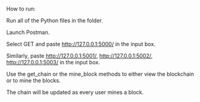 How to run:

Run all of the Python files in the folder.

Launch Postman.

Select GET and paste http://127.0.0.1:5000/ in the input box.

Similarly, paste http://127.0.0.1:5001/, http://127.0.0.1:5002/, http://127.0.0.1:5003/ in the input box.

Use the get_chain or the mine_block methods to either view the blockchain or to mine the blocks.

The chain will be updated as every user mines a block.
